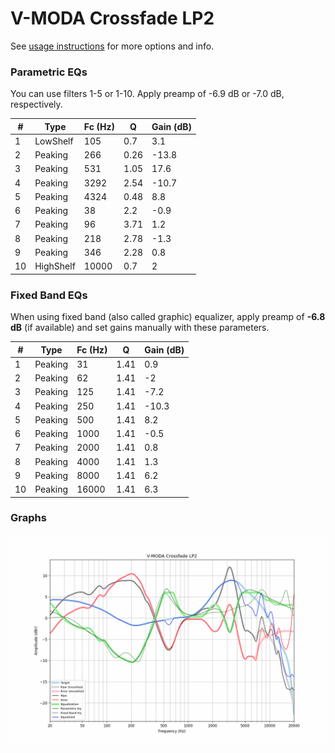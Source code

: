 # V-MODA Crossfade LP2
See [usage instructions](https://github.com/jaakkopasanen/AutoEq#usage) for more options and info.

### Parametric EQs
You can use filters 1-5 or 1-10. Apply preamp of -6.9 dB or -7.0 dB, respectively.

|   # | Type      |   Fc (Hz) |    Q |   Gain (dB) |
|-----|-----------|-----------|------|-------------|
|   1 | LowShelf  |       105 | 0.7  |         3.1 |
|   2 | Peaking   |       266 | 0.26 |       -13.8 |
|   3 | Peaking   |       531 | 1.05 |        17.6 |
|   4 | Peaking   |      3292 | 2.54 |       -10.7 |
|   5 | Peaking   |      4324 | 0.48 |         8.8 |
|   6 | Peaking   |        38 | 2.2  |        -0.9 |
|   7 | Peaking   |        96 | 3.71 |         1.2 |
|   8 | Peaking   |       218 | 2.78 |        -1.3 |
|   9 | Peaking   |       346 | 2.28 |         0.8 |
|  10 | HighShelf |     10000 | 0.7  |         2   |

### Fixed Band EQs
When using fixed band (also called graphic) equalizer, apply preamp of **-6.8 dB** (if available) and set gains manually with these parameters.

|   # | Type    |   Fc (Hz) |    Q |   Gain (dB) |
|-----|---------|-----------|------|-------------|
|   1 | Peaking |        31 | 1.41 |         0.9 |
|   2 | Peaking |        62 | 1.41 |        -2   |
|   3 | Peaking |       125 | 1.41 |        -7.2 |
|   4 | Peaking |       250 | 1.41 |       -10.3 |
|   5 | Peaking |       500 | 1.41 |         8.2 |
|   6 | Peaking |      1000 | 1.41 |        -0.5 |
|   7 | Peaking |      2000 | 1.41 |         0.8 |
|   8 | Peaking |      4000 | 1.41 |         1.3 |
|   9 | Peaking |      8000 | 1.41 |         6.2 |
|  10 | Peaking |     16000 | 1.41 |         6.3 |

### Graphs
![](./V-MODA%20Crossfade%20LP2.png)
